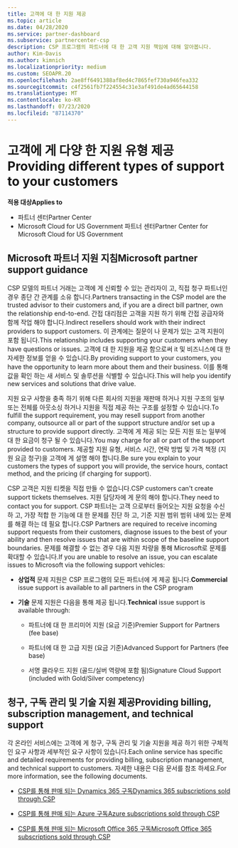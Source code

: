 ```yaml
---
title: 고객에 대 한 지원 제공
ms.topic: article
ms.date: 04/28/2020
ms.service: partner-dashboard
ms.subservice: partnercenter-csp
description: CSP 프로그램의 파트너에 대 한 고객 지원 책임에 대해 알아봅니다.
author: Kim-Davis
ms.author: kimnich
ms.localizationpriority: medium
ms.custom: SEOAPR.20
ms.openlocfilehash: 2ae8ff6491388af8ed4c7865fef730a946fea332
ms.sourcegitcommit: c4f2561fb7f224554c31e3af491de4ad65644158
ms.translationtype: MT
ms.contentlocale: ko-KR
ms.lasthandoff: 07/23/2020
ms.locfileid: "87114370"
---
```

# <a name="providing-different-types-of-support-to-your-customers"></a><span data-ttu-id="62cb0-103">고객에 게 다양 한 지원 유형 제공</span><span class="sxs-lookup"><span data-stu-id="62cb0-103">Providing different types of support to your customers</span></span>

<span data-ttu-id="62cb0-104">**적용 대상**</span><span class="sxs-lookup"><span data-stu-id="62cb0-104">**Applies to**</span></span>

-  <span data-ttu-id="62cb0-105">파트너 센터</span><span class="sxs-lookup"><span data-stu-id="62cb0-105">Partner Center</span></span>
-  <span data-ttu-id="62cb0-106">Microsoft Cloud for US Government 파트너 센터</span><span class="sxs-lookup"><span data-stu-id="62cb0-106">Partner Center for Microsoft Cloud for US Government</span></span>


## <a name="microsoft-partner-support-guidance"></a><span data-ttu-id="62cb0-107">Microsoft 파트너 지원 지침</span><span class="sxs-lookup"><span data-stu-id="62cb0-107">Microsoft partner support guidance</span></span>

<span data-ttu-id="62cb0-108">CSP 모델의 파트너 거래는 고객에 게 신뢰할 수 있는 관리자이 고, 직접 청구 파트너인 경우 종단 간 관계를 소유 합니다.</span><span class="sxs-lookup"><span data-stu-id="62cb0-108">Partners transacting in the CSP model are the trusted advisor to their customers and, if you are a direct bill partner, own the relationship end-to-end.</span></span> <span data-ttu-id="62cb0-109">간접 대리점은 고객을 지원 하기 위해 간접 공급자와 함께 작업 해야 합니다.</span><span class="sxs-lookup"><span data-stu-id="62cb0-109">Indirect resellers should work with their indirect providers to support customers.</span></span> <span data-ttu-id="62cb0-110">이 관계에는 질문이 나 문제가 있는 고객 지원이 포함 됩니다.</span><span class="sxs-lookup"><span data-stu-id="62cb0-110">This relationship includes supporting your customers when they have questions or issues.</span></span> <span data-ttu-id="62cb0-111">고객에 대 한 지원을 제공 함으로써 it 및 비즈니스에 대 한 자세한 정보를 얻을 수 있습니다.</span><span class="sxs-lookup"><span data-stu-id="62cb0-111">By providing support to your customers, you have the opportunity to learn more about them and their business.</span></span> <span data-ttu-id="62cb0-112">이를 통해 값을 확인 하는 새 서비스 및 솔루션을 식별할 수 있습니다.</span><span class="sxs-lookup"><span data-stu-id="62cb0-112">This will help you identify new services and solutions that drive value.</span></span>

<span data-ttu-id="62cb0-113">지원 요구 사항을 충족 하기 위해 다른 회사의 지원을 재판매 하거나 지원 구조의 일부 또는 전체를 아웃소싱 하거나 지원을 직접 제공 하는 구조를 설정할 수 있습니다.</span><span class="sxs-lookup"><span data-stu-id="62cb0-113">To fulfill the support requirement,  you may resell support from another company, outsource all or part of the support structure and/or set up a structure to provide support directly.</span></span> <span data-ttu-id="62cb0-114">고객에 게 제공 되는 모든 지원 또는 일부에 대 한 요금이 청구 될 수 있습니다.</span><span class="sxs-lookup"><span data-stu-id="62cb0-114">You may charge for all or part of the support provided to customers.</span></span> <span data-ttu-id="62cb0-115">제공할 지원 유형, 서비스 시간, 연락 방법 및 가격 책정 (지원 요금 청구)을 고객에 게 설명 해야 합니다.</span><span class="sxs-lookup"><span data-stu-id="62cb0-115">Be sure you explain to your customers the types of support you will provide, the service hours, contact method, and the pricing (if charging for support).</span></span>

<span data-ttu-id="62cb0-116">CSP 고객은 지원 티켓을 직접 만들 수 없습니다.</span><span class="sxs-lookup"><span data-stu-id="62cb0-116">CSP customers can't create support tickets themselves.</span></span> <span data-ttu-id="62cb0-117">지원 담당자에 게 문의 해야 합니다.</span><span class="sxs-lookup"><span data-stu-id="62cb0-117">They need to contact you for support.</span></span> <span data-ttu-id="62cb0-118">CSP 파트너는 고객 으로부터 들어오는 지원 요청을 수신 하 고, 가장 적합 한 기능에 대 한 문제를 진단 하 고, 기준 지원 범위 범위 내에 있는 문제를 해결 하는 데 필요 합니다.</span><span class="sxs-lookup"><span data-stu-id="62cb0-118">CSP Partners are required to receive incoming support requests from their customers, diagnose issues to the best of your ability and then resolve issues that are within scope of the baseline support boundaries.</span></span> <span data-ttu-id="62cb0-119">문제를 해결할 수 없는 경우 다음 지원 차량을 통해 Microsoft로 문제를 확대할 수 있습니다.</span><span class="sxs-lookup"><span data-stu-id="62cb0-119">If you are unable to resolve an issue, you can escalate issues to Microsoft via the following support vehicles:</span></span>

- <span data-ttu-id="62cb0-120">**상업적** 문제 지원은 CSP 프로그램의 모든 파트너에 게 제공 됩니다.</span><span class="sxs-lookup"><span data-stu-id="62cb0-120">**Commercial** issue support is available to all partners in the CSP program</span></span>

- <span data-ttu-id="62cb0-121">**기술** 문제 지원은 다음을 통해 제공 됩니다.</span><span class="sxs-lookup"><span data-stu-id="62cb0-121">**Technical** issue support is available through:</span></span>

    - <span data-ttu-id="62cb0-122">파트너에 대 한 프리미어 지원 (요금 기준)</span><span class="sxs-lookup"><span data-stu-id="62cb0-122">Premier Support for Partners (fee base)</span></span>

    - <span data-ttu-id="62cb0-123">파트너에 대 한 고급 지원 (요금 기준)</span><span class="sxs-lookup"><span data-stu-id="62cb0-123">Advanced Support for Partners (fee base)</span></span>

    - <span data-ttu-id="62cb0-124">서명 클라우드 지원 (골드/실버 역량에 포함 됨)</span><span class="sxs-lookup"><span data-stu-id="62cb0-124">Signature Cloud Support (included with Gold/Silver competency)</span></span>

## <a name="providing-billing-subscription-management-and-technical-support"></a><span data-ttu-id="62cb0-125">청구, 구독 관리 및 기술 지원 제공</span><span class="sxs-lookup"><span data-stu-id="62cb0-125">Providing billing, subscription management, and technical support</span></span> 

<span data-ttu-id="62cb0-126">각 온라인 서비스에는 고객에 게 청구, 구독 관리 및 기술 지원을 제공 하기 위한 구체적인 요구 사항과 세부적인 요구 사항이 있습니다.</span><span class="sxs-lookup"><span data-stu-id="62cb0-126">Each online service has specific and detailed requirements for providing billing, subscription management, and technical support to customers.</span></span> <span data-ttu-id="62cb0-127">자세한 내용은 다음 문서를 참조 하세요.</span><span class="sxs-lookup"><span data-stu-id="62cb0-127">For more information, see the following documents.</span></span>

- [<span data-ttu-id="62cb0-128">CSP를 통해 판매 되는 Dynamics 365 구독</span><span class="sxs-lookup"><span data-stu-id="62cb0-128">Dynamics 365 subscriptions sold through CSP</span></span>](https://www.microsoftpartnercommunity.com/t5/CSP/Microsoft-Partner-Support-Guidance/m-p/5262#M30)

- [<span data-ttu-id="62cb0-129">CSP를 통해 판매 되는 Azure 구독</span><span class="sxs-lookup"><span data-stu-id="62cb0-129">Azure subscriptions sold through CSP</span></span>](https://www.microsoftpartnercommunity.com/t5/CSP/Microsoft-Partner-Support-Guidance/m-p/5263#M31)

- [<span data-ttu-id="62cb0-130">CSP를 통해 판매 되는 Microsoft Office 365 구독</span><span class="sxs-lookup"><span data-stu-id="62cb0-130">Microsoft Office 365 subscriptions sold through CSP</span></span>](https://www.microsoftpartnercommunity.com/t5/CSP/Microsoft-Partner-Support-Guidance/m-p/5264#M32)



 

 



